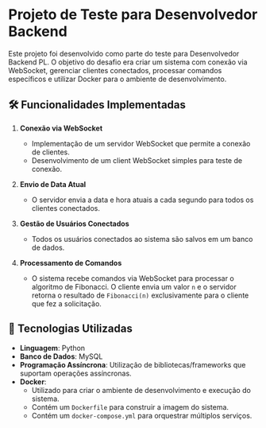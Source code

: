 # Projeto de Teste para Desenvolvedor Backend

Este projeto foi desenvolvido como parte do teste para Desenvolvedor Backend PL. O objetivo do desafio era criar um sistema com conexão via WebSocket, gerenciar clientes conectados, processar comandos específicos e utilizar Docker para o ambiente de desenvolvimento.

## 🛠 Funcionalidades Implementadas

1. **Conexão via WebSocket**
   - Implementação de um servidor WebSocket que permite a conexão de clientes.
   - Desenvolvimento de um client WebSocket simples para teste de conexão.

2. **Envio de Data Atual**
   - O servidor envia a data e hora atuais a cada segundo para todos os clientes conectados.

3. **Gestão de Usuários Conectados**
   - Todos os usuários conectados ao sistema são salvos em um banco de dados.

4. **Processamento de Comandos**
   - O sistema recebe comandos via WebSocket para processar o algoritmo de Fibonacci. O cliente envia um valor `n` e o servidor retorna o resultado de `Fibonacci(n)` exclusivamente para o cliente que fez a solicitação.

## 🚀 Tecnologias Utilizadas

- **Linguagem**: Python 
- **Banco de Dados**: MySQL
- **Programação Assíncrona**: Utilização de bibliotecas/frameworks que suportam operações assíncronas.
- **Docker**: 
  - Utilizado para criar o ambiente de desenvolvimento e execução do sistema.
  - Contém um `Dockerfile` para construir a imagem do sistema.
  - Contém um `docker-compose.yml` para orquestrar múltiplos serviços. 
